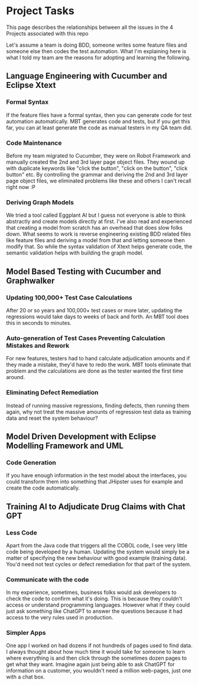 # Project Tasks

This page describes the relationships between all the issues in the 4 Projects associated with this repo

Let's assume a team is doing BDD, someone writes some feature files and someone else then codes the test automation.
What I'm explaining here is what I told my team are the reasons for adopting and learning the following.

## Language Engineering with Cucumber and Eclipse Xtext

### Formal Syntax

If the feature files have a formal syntax, then you can generate code for test automation automatically. 
MBT generates code and tests, but if you get this far, you can at least generate the code as manual testers in my QA team did.

### Code Maintenance

Before my team migrated to Cucumber, they were on Robot Framework and manually created the 2nd and 3rd layer page object files. 
They wound up with duplicate keywords like "click the button", "click on the button", "click button" etc. 
By controlling the grammar and deriving the 2nd and 3rd layer page object files, we eliminated problems like these and others I can't recall right now :P

### Deriving Graph Models

We tried a tool called Eggplant AI but I guess not everyone is able to think abstractly and create models directly at first.
I've also read and experienced that creating a model from scratch has an overhead that does slow folks down.
What seems to work is reverse engineering existing BDD related files like feature files and deriving a model from that and letting someone then modify that.
So while the syntax validation of Xtext helps generate code, the semantic validation helps with building the graph model.

## Model Based Testing with Cucumber and Graphwalker

### Updating 100,000+ Test Case Calculations

After 20 or so years and 100,000+ test cases or more later, updating the regressions would take days to weeks of back and forth.
An MBT tool does this in seconds to minutes.

### Auto-generation of Test Cases Preventing Calculation Mistakes and Rework

For new features, testers had to hand calculate adjudication amounts and if they made a mistake, they'd have to redo the work.
MBT tools eliminate that problem and the calculations are done as the tester wanted the first time around.

### Eliminating Defect Remediation

Instead of running massive regressions, finding defects, then running them again, why not treat the massive amounts of regression test data as training data and reset the system behaviour?

## Model Driven Development with Eclipse Modelling Framework and UML 

### Code Generation

If you have enough information in the test model about the interfaces, you could transform them into something that JHipster uses for example and create the code automatically.

## Training AI to Adjudicate Drug Claims with Chat GPT

### Less Code

Apart from the Java code that triggers all the COBOL code, I see very little code being developed by a human.
Updating the system would simply be a matter of specifying the new behaviour with good example (training data).
You'd need not test cycles or defect remediation for that part of the system.

### Communicate with the code

In my experience, sometimes, business folks would ask developers to check the code to confirm what it's doing.
This is because they couldn't access or understand programming languages.
However what if they could just ask something like ChatGPT to answer the questions because it had access to the very rules used in production.

### Simpler Apps

One app I worked on had dozens if not hundreds of pages used to find data.
I always thought about how much time it would take for someone to learn where everything is and then click through the sometimes dozen pages to get what they want.
Imagine again just being able to ask ChatGPT for information on a customer, you wouldn't need a million web-pages, just one with a chat box.
